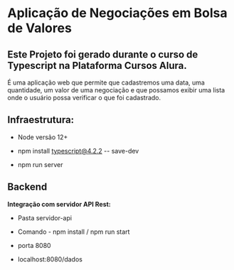 # Aplicação de Negociações em Bolsa de Valores

## Este Projeto foi gerado durante o curso de Typescript na Plataforma Cursos Alura.
É uma aplicação web que permite que cadastremos uma data, uma quantidade, um valor de uma negociação e que possamos exibir uma lista onde o usuário possa verificar o que foi cadastrado.

## Infraestrutura:

- Node versão 12+

- npm install typescript@4.2.2 -- save-dev

- npm run server

## Backend

**Integração com servidor API Rest:**

- Pasta servidor-api

- Comando - npm install / npm run start

- porta 8080 

- localhost:8080/dados


